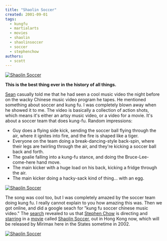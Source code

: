 ```yaml
---
title: "Shaolin Soccer"
created: 2001-09-01
tags:
  - kungfu
  - martialarts
  - movies
  - shaolin
  - shaolinsoccer
  - soccer
  - stephenchow
authors:
  - scott
---
```


[![Shaolin Soccer](/images/3114050740_f7e94b8fd8.jpg)](http://www.flickr.com/photos/spaceninja/3114050740/)

**This is the best thing ever in the history of all things.**

[Sean](http://nyarlo.net/) casually told me that he had seen a cool music video the night before on the wacky Chinese music video program he tapes. He mentioned something about soccer and kung fu. I was completely blown away when he showed it to me. The video is basically a collection of action shots, which means it's either an artsy music video, or a video for a movie. It's about a soccer team that does kung-fu. Random impressions:

- Guy does a flying side kick, sending the soccer ball flying through the air, where it ignites into fire, and the fire is shaped like a tiger.
- Everyone on the team doing a break-dancing-style back-spin, where their legs are twirling through the air, and they're kicking a soccer ball back and forth.
- The goalie falling into a kung-fu stance, and doing the Bruce-Lee-come-here hand move.
- The main kicker with a huge load on his back, kicking a fridge through the air.
- The main kicker doing a hacky-sack kind of thing... with an egg.

[![Shaolin Soccer](/images/3113220013_66c8ac78e0.jpg)](http://www.flickr.com/photos/spaceninja/3113220013/)

The song was cool too, but I was completely amazed by the soccer team doing kung fu. I really cannot explain to you how amazing this was. Then we got online, and did a google seach for "kung fu soccer chinese music video." The [search](http://www.google.com/search?q=Shaolin+Soccer) revealed to us that [Stephen Chow](http://www.shaw.com.sg/upload/shaolinsoccer/m-shaolinsoccer.htm) is directing and [starring](http://www.upcomingmovies.com/shaolinsoccer.html) in a [movie](http://sg.movies.yahoo.com/review/review_shaolinsoccer.html) called [Shaolin Soccer](http://www.totallyhk.com/TimeOff/Entertainment/Article/FullText_asp_ArticleID-20010712123644578.asp), out in Hong Kong now, which will be released by Mirimax here in the States sometime in 2002.

[![Shaolin Soccer](/images/3113219761_09b34b125e.jpg)](http://www.flickr.com/photos/spaceninja/3113219761/)
